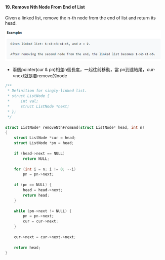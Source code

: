 #### 19. Remove Nth Node From End of List
Given a linked list, remove the n-th node from the end of list and return its head.
<p align="center">
    <img src="https://github.com/asli18/leetcode/blob/master/019_example.png?raw=true" alt="019_example"/>
</p>

- 兩個pointer(cur & pn)相差n個長度，一起往前移動，當 pn到達結尾，cur->next就是要remove的node
<div style="page-break-after: always;"></div>

```c
/**
 * Definition for singly-linked list.
 * struct ListNode {
 *     int val;
 *     struct ListNode *next;
 * };
 */

struct ListNode* removeNthFromEnd(struct ListNode* head, int n)
{
    struct ListNode *cur = head;
    struct ListNode *pn = head;
    
    if (head->next == NULL)
        return NULL;
    
    for (int i = n; i != 0; --i)
        pn = pn->next;
    
    if (pn == NULL) {
        head = head->next;
        return head;
    }
    
    while (pn->next != NULL) {
        pn = pn->next;
        cur = cur->next;
    }
    
    cur->next = cur->next->next;

    return head;
}
```
